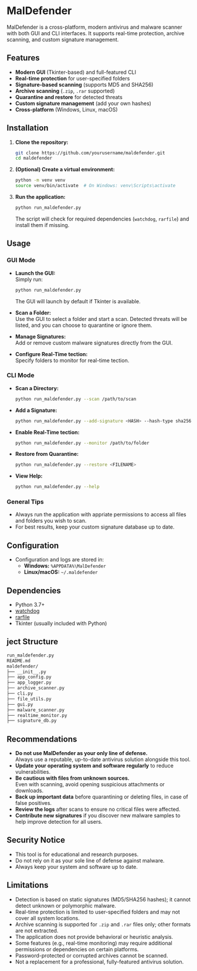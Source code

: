 # MalDefender

MalDefender is a cross-platform, modern antivirus and malware scanner with both GUI and CLI interfaces. It supports real-time protection, archive scanning, and custom signature management.

## Features

- **Modern GUI** (Tkinter-based) and full-featured CLI
- **Real-time protection** for user-specified folders
- **Signature-based scanning** (supports MD5 and SHA256)
- **Archive scanning** (`.zip`, `.rar` supported)
- **Quarantine and restore** for detected threats
- **Custom signature management** (add your own hashes)
- **Cross-platform** (Windows, Linux, macOS)

## Installation

1. **Clone the repository:**

   ```sh
   git clone https://github.com/yourusername/maldefender.git
   cd maldefender
   ```

2. **(Optional) Create a virtual environment:**

   ```sh
   python -m venv venv
   source venv/bin/activate  # On Windows: venv\Scripts\activate
   ```

3. **Run the application:**

   ```sh
   python run_maldefender.py
   ```

   The script will check for required dependencies (`watchdog`, `rarfile`) and install them if missing.

## Usage

### GUI Mode

- **Launch the GUI:**  
  Simply run:

  ```sh
  python run_maldefender.py
  ```

  The GUI will launch by default if Tkinter is available.

- **Scan a Folder:**  
  Use the GUI to select a folder and start a scan. Detected threats will be listed, and you can choose to quarantine or ignore them.

- **Manage Signatures:**  
  Add or remove custom malware signatures directly from the GUI.

- **Configure Real-Time tection:**  
  Specify folders to monitor for real-time tection.

### CLI Mode

- **Scan a Directory:**

  ```sh
  python run_maldefender.py --scan /path/to/scan
  ```

- **Add a Signature:**

  ```sh
  python run_maldefender.py --add-signature <HASH> --hash-type sha256
  ```

- **Enable Real-Time tection:**

  ```sh
  python run_maldefender.py --monitor /path/to/folder
  ```

- **Restore from Quarantine:**

  ```sh
  python run_maldefender.py --restore <FILENAME>
  ```

- **View Help:**

  ```sh
  python run_maldefender.py --help
  ```

### General Tips

- Always run the application with appriate permissions to access all files and folders you wish to scan.
- For best results, keep your custom signature database up to date.

## Configuration

- Configuration and logs are stored in:
  - **Windows:** `%APPDATA%\MalDefender`
  - **Linux/macOS:** `~/.maldefender`

## Dependencies

- Python 3.7+
- [watchdog](https://pypi.org/ject/watchdog/)
- [rarfile](https://pypi.org/ject/rarfile/)
- Tkinter (usually included with Python)

## ject Structure

```bash
run_maldefender.py
README.md
maldefender/
├── __init__.py
├── app_config.py
├── app_logger.py
├── archive_scanner.py
├── cli.py
├── file_utils.py
├── gui.py
├── malware_scanner.py
├── realtime_monitor.py
├── signature_db.py
```

## Recommendations

- **Do not use MalDefender as your only line of defense.**  
  Always use a reputable, up-to-date antivirus solution alongside this tool.
- **Update your operating system and software regularly** to reduce vulnerabilities.
- **Be cautious with files from unknown sources.**  
  Even with scanning, avoid opening suspicious attachments or downloads.
- **Back up important data** before quarantining or deleting files, in case of false positives.
- **Review the logs** after scans to ensure no critical files were affected.
- **Contribute new signatures** if you discover new malware samples to help improve detection for all users.

## Security Notice

- This tool is for educational and research purposes.
- Do not rely on it as your sole line of defense against malware.
- Always keep your system and software up to date.

## Limitations

- Detection is based on static signatures (MD5/SHA256 hashes); it cannot detect unknown or polymorphic malware.
- Real-time protection is limited to user-specified folders and may not cover all system locations.
- Archive scanning is supported for `.zip` and `.rar` files only; other formats are not extracted.
- The application does not provide behavioral or heuristic analysis.
- Some features (e.g., real-time monitoring) may require additional permissions or dependencies on certain platforms.
- Password-protected or corrupted archives cannot be scanned.
- Not a replacement for a professional, fully-featured antivirus solution.
